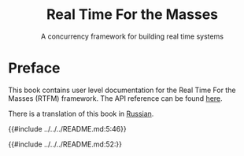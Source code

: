 <h1 align="center">Real Time For the Masses</h1>

<p align="center">A concurrency framework for building real time systems</p>

# Preface

This book contains user level documentation for the Real Time For the Masses
(RTFM) framework. The API reference can be found [here](../api/rtfm/index.html).

There is a translation of this book in [Russian].

[Russian]: ../ru/index.html

{{#include ../../../README.md:5:46}}

{{#include ../../../README.md:52:}}
